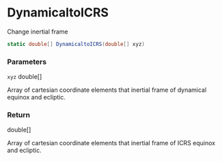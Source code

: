 # DynamicaltoICRS

Change inertial frame

```csharp
static double[] DynamicaltoICRS(double[] xyz)
```

### **Parameters**

`xyz` double\[]

Array of cartesian coordinate elements that inertial frame of dynamical equinox and ecliptic.



### **Return**

double\[]

Array of cartesian coordinate elements that inertial frame of ICRS equinox and ecliptic.
